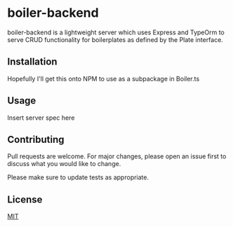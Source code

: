 # boiler-backend

boiler-backend is a lightweight server which uses Express and TypeOrm to serve CRUD functionality for boilerplates as defined
by the Plate interface.

## Installation

Hopefully I'll get this onto NPM to use as a subpackage in Boiler.ts

## Usage

Insert server spec here

## Contributing
Pull requests are welcome. For major changes, please open an issue first to discuss what you would like to change.

Please make sure to update tests as appropriate.

## License
[MIT](https://choosealicense.com/licenses/mit/)
